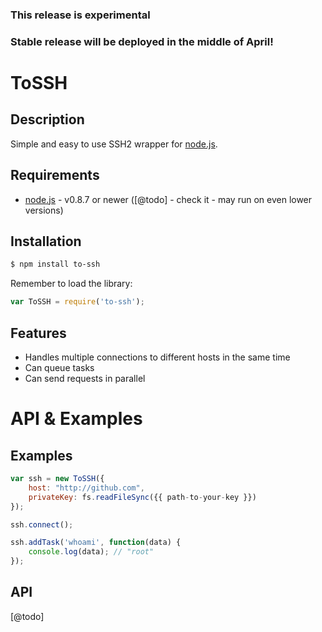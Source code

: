 ### This release is experimental
### Stable release will be deployed in the middle of April!

# ToSSH

## Description

Simple and easy to use SSH2 wrapper for [node.js](http://nodejs.org/).


## Requirements

* [node.js](http://nodejs.org/) - v0.8.7 or newer ([@todo] - check it - may run on even lower versions)


## Installation

```bash
$ npm install to-ssh
```

Remember to load the library:

```javascript
var ToSSH = require('to-ssh');
```

## Features

* Handles multiple connections to different hosts in the same time
* Can queue tasks
* Can send requests in parallel

# API & Examples

## Examples

```javascript
var ssh = new ToSSH({
	host: "http://github.com",
	privateKey: fs.readFileSync({{ path-to-your-key }})
});

ssh.connect();

ssh.addTask('whoami', function(data) {
	console.log(data); // "root"
});
```

## API

[@todo]